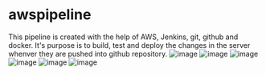 # awspipeline
This pipeline is created with the help of AWS, Jenkins, git, github and docker. 
It's purpose is to build, test and deploy the changes in the server whenver they are pushed into github repository.
![image](https://user-images.githubusercontent.com/63492805/165736868-4e2d92ab-1407-49ab-9605-0a96666f6b3f.png)
![image](https://user-images.githubusercontent.com/63492805/165736943-c01169f1-5ef7-4194-a7a4-d81457bb15d1.png)
![image](https://user-images.githubusercontent.com/63492805/165737069-e75566dc-8432-4ddf-b302-7bcdb72bfda8.png)
![image](https://user-images.githubusercontent.com/63492805/165737145-b0608413-8632-42a2-803a-1681220c7be8.png)
![image](https://user-images.githubusercontent.com/63492805/165737287-bec0594d-197c-4c0d-8616-e58050e686cc.png)
![image](https://user-images.githubusercontent.com/63492805/165737589-f5d7c934-9e9b-430e-88c9-53470e845f4f.png)
